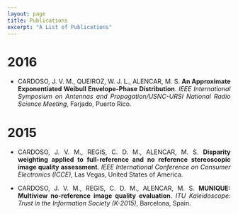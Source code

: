 ```yaml
---
layout: page
title: Publications
excerpt: "A List of Publications"
---
```


# 2016

* <p style='text-align: justify;'> CARDOSO, J. V. M., QUEIROZ, W. J. L., ALENCAR, M. S. <b>An Approximate Exponentiated Weibull Envelope-Phase Distribution</b>. <i>IEEE International Symposium on Antennas and Propagation/USNC-URSI National Radio Science Meeting</i>, Farjado, Puerto Rico. </p>

# 2015

* <p style='text-align: justify;'> CARDOSO, J. V. M., REGIS, C. D. M., ALENCAR, M. S. <b>Disparity weighting applied to full-reference and no reference stereoscopic image quality assessment</b>. <i>IEEE International Conference on Consumer Electronics (ICCE)</i>, Las Vegas, United States of America. </p>

* <p style='text-align: justify;'> CARDOSO, J. V. M., REGIS, C. D. M., ALENCAR, M. S. <b>MUNIQUE: Multiview no-reference image quality evaluation</b>. <i>ITU Kaleidoscope: Trust in the Information Society (K-2015)</i>, Barcelona, Spain. </p>
